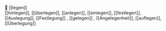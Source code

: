 📍 [[legen]]  
[[hinlegen]], [[überlegen]], [[anlegen]], [[einlegen]], [[festlegen]], [[Auslegung]], [[Festlegung]]
, [[gelegen]]
, [[Angelegenheit]], [[auflegen]], [[Überlegung]]